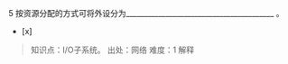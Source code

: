 5
按资源分配的方式可将外设分为_________________________________________ 。
- [x]  

> 知识点：I/O子系统。
> 出处：网络
> 难度：1
> 解释
